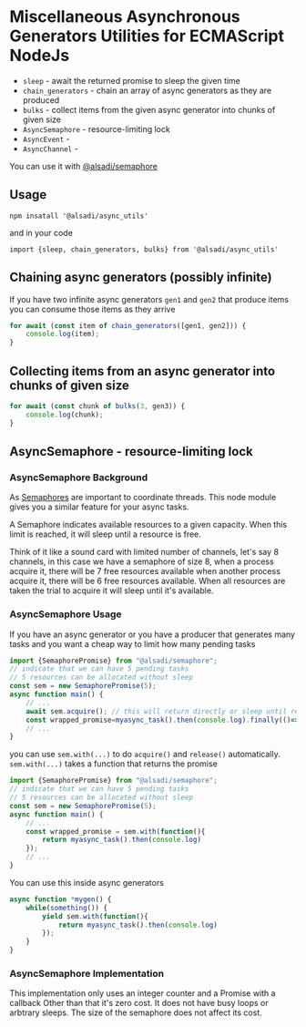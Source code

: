 # Miscellaneous Asynchronous Generators Utilities for ECMAScript NodeJs


* `sleep` - await the returned promise to sleep the given time
* `chain_generators` - chain an array of async generators as they are produced
* `bulks` - collect items from the given async generator into chunks of given size
* `AsyncSemaphore` - resource-limiting lock
* `AsyncEvent` - 
* `AsyncChannel` - 

You can use it with [@alsadi/semaphore](https://www.npmjs.com/package/@alsadi/semaphore)

## Usage

```
npm insatall '@alsadi/async_utils'
```

and in your code

```
import {sleep, chain_generators, bulks} from '@alsadi/async_utils'
```

## Chaining async generators (possibly infinite)

If you have two infinite async generators `gen1` and `gen2` that produce items
you can consume those items as they arrive

```javascript
for await (const item of chain_generators([gen1, gen2])) {
    console.log(item);
}
```


## Collecting items from an async generator into chunks of given size

```javascript
for await (const chunk of bulks(3, gen3)) {
    console.log(chunk);
}
```

## AsyncSemaphore - resource-limiting lock

### AsyncSemaphore Background

As [Semaphores](https://man7.org/linux/man-pages/man7/sem_overview.7.html) are important to coordinate threads.
This node module gives you a similar feature for your async tasks.

A Semaphore indicates available resources to a given capacity.
When this limit is reached, it will sleep until a resource is free.

Think of it like a sound card with limited number of channels,
let's say 8 channels, in this case we have a semaphore of size 8,
when a process acquire it, there will be 7 free resources available
when another process acquire it, there will be 6 free resources available.
When all resources are taken the trial to acquire it will sleep until it's available.

### AsyncSemaphore Usage

If you have an async generator or you have a producer that generates many tasks
and you want a cheap way to limit how many pending tasks

```javascript
import {SemaphorePromise} from "@alsadi/semaphore";
// indicate that we can have 5 pending tasks
// 5 resources can be allocated without sleep
const sem = new SemaphorePromise(5);
async function main() {
    // ...
    await sem.acquire(); // this will return directly or sleep until resource is available
    const wrapped_promise=myasync_task().then(console.log).finally(()=>sem.release()); // when done a resource is available again
    // ...
}
```

you can use `sem.with(...)` to do `acquire()` and `release()` automatically.
`sem.with(...)` takes a function that returns the promise

```javascript
import {SemaphorePromise} from "@alsadi/semaphore";
// indicate that we can have 5 pending tasks
// 5 resources can be allocated without sleep
const sem = new SemaphorePromise(5);
async function main() {
    // ...
    const wrapped_promise = sem.with(function(){
        return myasync_task().then(console.log)
    });
    // ...
}
```

You can use this inside async generators


```javascript
async function *mygen() {
    while(something()) {
        yield sem.with(function(){
            return myasync_task().then(console.log)
        });
    }
}
```


### AsyncSemaphore Implementation

This implementation only uses an integer counter and a Promise with a callback
Other than that it's zero cost. It does not have busy loops or arbtrary sleeps.
The size of the semaphore does not affect its cost.

